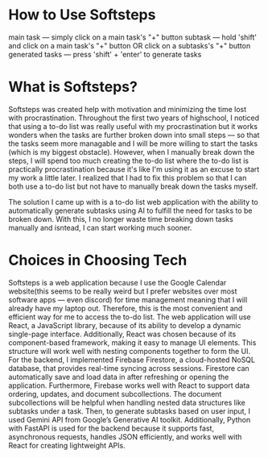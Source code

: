 # How to Use Softsteps
main task — simply click on a main task's "+" button
subtask — hold 'shift' and click on a main task's "+" button OR click on a subtasks's "+" button
generated tasks — press 'shift' + 'enter' to generate tasks

# What is Softsteps?
Softsteps was created help with motivation and minimizing the time lost with procrastination. Throughout the first two years of highschool, I noticed that using a to-do list was really useful with my procrastination but it works wonders when the tasks are further broken down into small steps — so that the tasks seem more managable and I will be more willing to start the tasks (which is my biggest obstacle). However, when I manually break down the steps, I will spend too much creating the to-do list where the to-do list is practically procrastination because it's like I'm using it as an excuse to start my work a little later. I realized that I had to fix this problem so that I can both use a to-do list but not have to manually break down the tasks myself. 

The solution I came up with is a to-do list web application with the ability to automatically generate subtasks using AI to fulfill the need for tasks to be broken down. With this, I no longer waste time breaking down tasks manually and isntead, I can start working much sooner.

# Choices in Choosing Tech
Softsteps is a web application because I use the Google Calendar website(this seems to be really weird but I prefer websites over most software apps — even discord) for time management meaning that I will already have my laptop out. Therefore, this is the most convenient and efficient way for me to access the to-do list. The web application will use React, a JavaScript library, because of its ability to develop a dynamic single-page interface. Additionally, React was chosen because of its component-based framework, making it easy to manage UI elements. This structure will work well with nesting components together to form the UI. For the backend, I implemented Firebase Firestore, a cloud-hosted NoSQL database, that provides real-time syncing across sessions. Firestore can automatically save and load data in after refreshing or opening the application. Furthermore, Firebase works well with React to support data ordering, updates, and document subcollections. The document subcollections will be helpful when handling nested data structures like subtasks under a task. Then, to generate subtasks based on user input, I used Gemini API from Google’s Generative AI toolkit. Additionally, Python with FastAPI is used for the backend because it supports fast, asynchronous requests, handles JSON efficiently, and works well with React for creating lightweight APIs.
